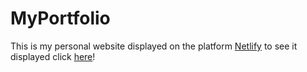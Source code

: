 # MyPortfolio

This is my personal website displayed on the platform [Netlify](https://www.netlify.com/) to see it displayed click [here](https://wadev.netlify.app/)!
